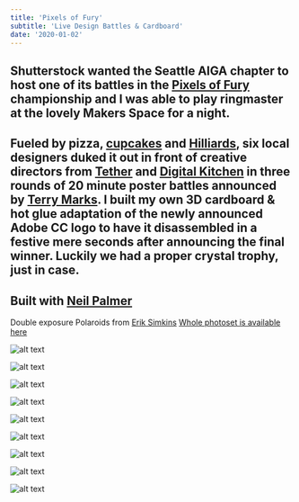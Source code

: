```yaml
---
title: 'Pixels of Fury'
subtitle: 'Live Design Battles & Cardboard'
date: '2020-01-02'
---
```


Shutterstock wanted the Seattle AIGA chapter to host one of its battles in the [Pixels of Fury](https://www.shutterstock.com/blog/design/design-inspiration/pixels-of-fury) championship and I was able to play ringmaster at the lovely Makers Space for a night. 
-
Fueled by pizza, [cupcakes](https://www.cupcakeroyale.com/) and [Hilliards](https://en.wikipedia.org/wiki/Hilliard%27s_Beer), six local designers duked it out in front of creative directors from [Tether](http://www.tetherinc.com/) and [Digital Kitchen](http://thisisdk.com/) in three rounds of 20 minute poster battles announced by [Terry Marks](https://www.linkedin.com/pub/terry-marks/1/1b5/91b). I built my own 3D cardboard & hot glue adaptation of the newly announced Adobe CC logo to have it disassembled in a festive mere seconds after announcing the final winner. Luckily we had a proper crystal trophy, just in case.
-
Built with [Neil Palmer](https://www.linkedin.com/pub/neil-palmer/48/215/245)
-
Double exposure Polaroids from [Erik Simkins](http://simkinsphotography.com/)
[Whole photoset is available here](https://www.flickr.com/photos/aiga_seattle/sets/72157632061861162/)


![alt text](/images/pof/pof-10.png "Mini site for sellign tickets")

![alt text](/images/pof/pof-20.jpeg "The host Terry Marks")

![alt text](/images/pof/pof-30.jpeg "Line outside")

![alt text](/images/pof/pof-40.jpeg "Live DJ")

![alt text](/images/pof/pof-50.jpg "Sold out attendance")

![alt text](/images/pof/pof-60.jpg "Hillards sponsorship")

![alt text](/images/pof/pof-70.jpeg "Rene Neri, champion")

![alt text](/images/pof/pof-80.jpeg "AIGA volunteers")

![alt text](/images/pof/pof-90.jpeg "Me, stressing out")